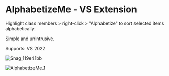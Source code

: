 [repo]:https://github.com/sLill/AlphabetizeMe

# AlphabetizeMe - VS Extension
Highlight class members > right-click > "Alphabetize" to sort selected items alphabetically. 

Simple and unintrusive.

Supports:
VS 2022



![Snag_119e41bb](https://user-images.githubusercontent.com/16293850/210830290-e993cf03-5968-4835-bd7e-3f9f41bfa916.png)

![AlphabetizeMe_1](https://user-images.githubusercontent.com/16293850/210830307-698e8db5-0c96-43ad-8fec-5fd964bb71a1.png)
